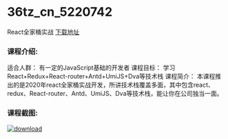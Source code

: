 # 36tz_cn_5220742
React全家桶实战
[下载地址](http://www.36tz.cn/article/5220742 "下载地址")
### 课程介绍:
适合人群：
有一定的JavaScript基础的开发者
课程目标：
学习React+Redux+React-router+Antd+UmiJS+Dva等技术栈
课程简介：
本课程推出的是2020年react全家桶实战开发，所讲技术栈覆盖多面，其中包含react、redux、React-router、Antd、UmiJS、Dva等技术栈，能让你在公司独当一面。

### 课程截图:
[![download](http://36tz.cn/muke_img/2021_08_2-30.png "下载地址")](http://www.36tz.cn "下载地址")
